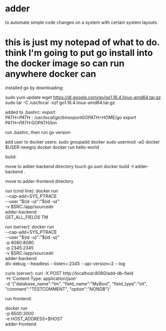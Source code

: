 # adder
to automate simple code changes on a system with certain system layouts.



# this is just my notepad of what to do. think I'm going to put go install into the docker image so can run anywhere docker can
installed go by downloading:

sudo yum update
wget https://dl.google.com/go/go1.16.4.linux-amd64.tar.gz
sudo tar -C /usr/local -xzf go1.16.4.linux-amd64.tar.gz

added to .bashrc:
export PATH=$PATH:/usr/local/go/bin
export GOPATH=$HOME/go
export PATH=$PATH:$GOPATH/bin

run .bashrc, then run
go version



add user to docker users:
sudo groupadd docker
sudo usermod -aG docker $USER
newgrp docker
docker run hello-world

build:

move to adder-backend directory
touch go.sum
docker build -t adder-backend .

move to adder-frontend directory



run (cmd line):
docker run                            \
    --cap-add=SYS_PTRACE              \
    --user "$(id -u)":"$(id -u)"      \
    -v $SRC:/app/sourcedir            \
     adder-backend                    \
    GET_ALL_FIELDS TM

run (server):
docker run                        \
    --cap-add=SYS_PTRACE          \
    --user "$(id -u)":"$(id -u)"  \
    -p 8080:8080                  \
    -p 2345:2345                  \
    -v $SRC:/app/sourcedir        \
    adder-backend                 \
    dlv debug --headless --listen=:2345 --api-version=2 --log

curls (server):
curl -X POST http://localhost:8080/add-db-field \
     -H 'Content-Type: application/json'        \
     -d '{"database_name":"tm", "field_name":"MyBool", "field_type":"int", "comment":"TESTCOMMENT", "option":"NONDB"}'

run frontend:

docker run              \
  -p 8500:3000          \
  -e HOST_ADDRESS=$HOST \
  adder-frontend



